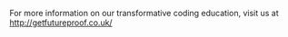 For more information on our transformative coding education, visit us at http://getfutureproof.co.uk/